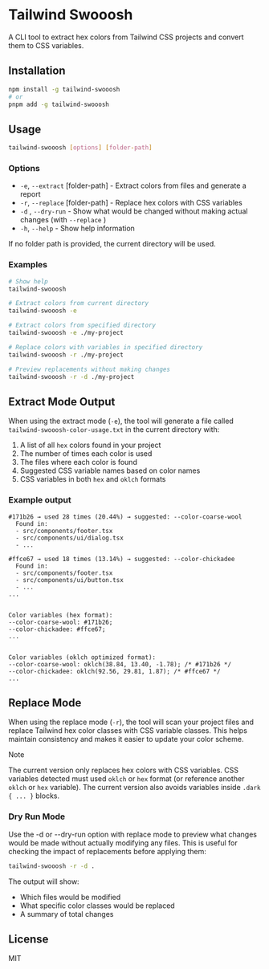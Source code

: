 # Tailwind Swooosh

A CLI tool to extract hex colors from Tailwind CSS projects and convert them to CSS variables.

## Installation

```bash
npm install -g tailwind-swooosh
# or 
pnpm add -g tailwind-swooosh
```

## Usage

```bash
tailwind-swooosh [options] [folder-path]
```

### Options

- `-e`, `--extract` [folder-path] - Extract colors from files and generate a report
- `-r`, `--replace` [folder-path] - Replace hex colors with CSS variables
- `-d` , `--dry-run` - Show what would be changed without making actual changes (with `--replace` )
- `-h`, `--help` - Show help information

If no folder path is provided, the current directory will be used.

### Examples

```bash
# Show help
tailwind-swooosh

# Extract colors from current directory
tailwind-swooosh -e

# Extract colors from specified directory
tailwind-swooosh -e ./my-project

# Replace colors with variables in specified directory
tailwind-swooosh -r ./my-project

# Preview replacements without making changes
tailwind-swooosh -r -d ./my-project
```

## Extract Mode Output

When using the extract mode (`-e`), the tool will generate a file called `tailwind-swooosh-color-usage.txt` in the current directory with:

1. A list of all `hex` colors found in your project
2. The number of times each color is used
3. The files where each color is found
4. Suggested CSS variable names based on color names
5. CSS variables in both `hex` and `oklch` formats

### Example output


```plaintext
#171b26 → used 28 times (20.44%) → suggested: --color-coarse-wool
  Found in:
  - src/components/footer.tsx
  - src/components/ui/dialog.tsx
  - ...

#ffce67 → used 18 times (13.14%) → suggested: --color-chickadee
  Found in:
  - src/components/footer.tsx
  - src/components/ui/button.tsx
  - ...
...


Color variables (hex format):
--color-coarse-wool: #171b26;
--color-chickadee: #ffce67;
...


Color variables (oklch optimized format):
--color-coarse-wool: oklch(38.84, 13.40, -1.78); /* #171b26 */
--color-chickadee: oklch(92.56, 29.81, 1.87); /* #ffce67 */
...
```

## Replace Mode

When using the replace mode (`-r`), the tool will scan your project files and replace Tailwind hex color classes with CSS variable classes. This helps maintain consistency and makes it easier to update your color scheme.

> [!NOTE]
>The current version only replaces hex colors with CSS variables.
>CSS variables detected must used `oklch` or `hex` format (or reference another `oklch` or `hex` variable).
> The current version also avoids variables inside `.dark { ... }` blocks.

### Dry Run Mode

Use the -d or --dry-run option with replace mode to preview what changes would be made without actually modifying any files. This is useful for checking the impact of replacements before applying them:

```bash
tailwind-swooosh -r -d .
```

The output will show:

- Which files would be modified
- What specific color classes would be replaced
- A summary of total changes

## License

MIT